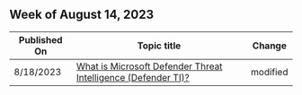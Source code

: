 <!-- This file is generated automatically each week. Changes made to this file will be overwritten.-->



## Week of August 14, 2023


| Published On |Topic title | Change |
|------|------------|--------|
| 8/18/2023 | [What is Microsoft Defender Threat Intelligence (Defender TI)?](/defender/threat-intelligence/what-is-microsoft-defender-threat-intelligence-defender-ti) | modified |
